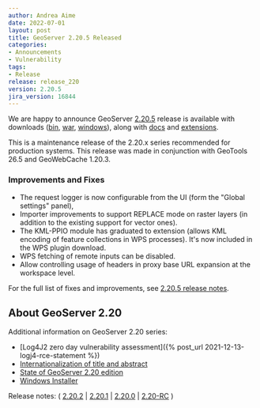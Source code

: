 ```yaml
---
author: Andrea Aime
date: 2022-07-01
layout: post
title: GeoServer 2.20.5 Released
categories:
- Announcements
- Vulnerability
tags:
- Release
release: release_220
version: 2.20.5
jira_version: 16844
---
```


We are happy to announce GeoServer [2.20.5](/release/2.20.5/) release is available with downloads ([bin](https://sourceforge.net/projects/geoserver/files/GeoServer/2.20.5/geoserver-2.20.5-bin.zip/download), [war](https://sourceforge.net/projects/geoserver/files/GeoServer/2.20.5/geoserver-2.20.5-war.zip/download), [windows](https://sourceforge.net/projects/geoserver/files/GeoServer/2.20.5/GeoServer-2.20.5-winsetup.exe/download)), along with [docs](https://sourceforge.net/projects/geoserver/files/GeoServer/2.20.5/geoserver-2.20.5-htmldoc.zip/download) and [extensions](https://sourceforge.net/projects/geoserver/files/GeoServer/2.20.5/extensions/).

This is a maintenance release of the 2.20.x series recommended for production systems. This release was made in conjunction with GeoTools 26.5 and GeoWebCache 1.20.3.

### Improvements and Fixes

* The request logger is now configurable from the UI (form the "Global settings" panel),
* Importer improvements to support REPLACE mode on raster layers (in addition to the existing support for vector ones).
* The KML-PPIO module has graduated to extension (allows KML encoding of feature collections in WPS processes). It's now included in the WPS plugin download.
* WPS fetching of remote inputs can be disabled.
* Allow controlling usage of headers in proxy base URL expansion at the workspace level.

For the full list of fixes and improvements, see [2.20.5 release notes](https://github.com/geoserver/geoserver/releases/tag/2.20.5).


## About GeoServer 2.20

Additional information on GeoServer 2.20 series:

* [Log4J2 zero day vulnerability assessment]({% post_url 2021-12-13-logj4-rce-statement %})
* [Internationalization of title and abstract](https://docs.geoserver.org/latest/en/user/services/internationalization/index.html)
* [State of GeoServer 2.20 edition](https://docs.google.com/presentation/d/19Cmld0_VFePh1g4qUSfqNWWB0t-teClFpT3eUqpYGos/edit?usp=sharing)
* [Windows Installer](https://docs.geoserver.org/stable/en/user/installation/win_installer.html) 

Release notes: ( [2.20.2](https://github.com/geoserver/geoserver/releases/tag/2.20.2) \| [2.20.1](https://github.com/geoserver/geoserver/releases/tag/2.20.1) \| [2.20.0](https://github.com/geoserver/geoserver/releases/tag/2.20.0) \| [2.20-RC](https://github.com/geoserver/geoserver/releases/tag/2.20-RC) )
